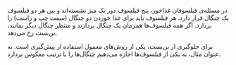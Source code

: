 در مسئله‌ی فیلسوفان غذاخور، پنج فیلسوف دور یک میز نشسته‌اند و بین هر دو فیلسوف یک چنگال قرار دارد. هر فیلسوف باید برای غذا خوردن دو چنگال (سمت چپ و راست) را بردارد. اگر همه فیلسوف‌ها همزمان یک چنگال بردارند و منتظر چنگال دیگر بمانند، بن‌بست رخ می‌دهد.

برای جلوگیری از بن‌بست، یکی از روش‌های معمول استفاده از پیش‌گیری است. به عنوان مثال، به یکی از فیلسوف‌ها اجازه می‌دهیم چنگال‌ها را با ترتیب معکوس بردارد.
